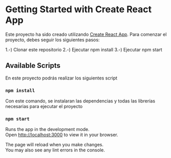 # Getting Started with Create React App

Este proyecto ha sido creado utilizando [Create React App](https://github.com/facebook/create-react-app).
Para comenzar el proyecto, debes seguir los siguientes pasos:

1.-) Clonar este repositorio
2.-) Ejecutar npm install
3.-) Ejecutar npm start

## Available Scripts

En este proyecto podrás realizar los siguientes script

### `npm install`

Con este comando, se instalaran las dependencias y todas las librerías necesarias para ejecutar el proyecto

### `npm start`

Runs the app in the development mode.\
Open [http://localhost:3000](http://localhost:3000) to view it in your browser.

The page will reload when you make changes.\
You may also see any lint errors in the console.
